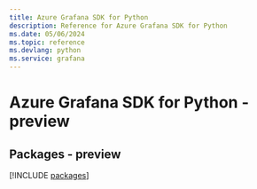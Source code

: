 ```yaml
---
title: Azure Grafana SDK for Python
description: Reference for Azure Grafana SDK for Python
ms.date: 05/06/2024
ms.topic: reference
ms.devlang: python
ms.service: grafana
---
```

# Azure Grafana SDK for Python - preview
## Packages - preview
[!INCLUDE [packages](grafana-index.md)]